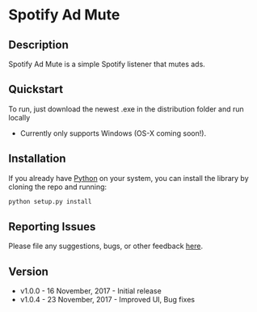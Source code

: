 # Spotify Ad Mute
## Description
Spotify Ad Mute is a simple Spotify listener that mutes ads.

## Quickstart
To run, just download the newest .exe in the distribution folder and run locally  
- Currently only supports Windows (OS-X coming soon!).

## Installation
If you already have [Python](http://www.python.org/) on your system, you can install the library by cloning the repo and running:  
```bash
python setup.py install
```

## Reporting Issues
Please file any suggestions, bugs, or other feedback [here](https://github.com/azhu7/SpotifyAdMute/issues).

## Version
- v1.0.0 - 16 November, 2017 - Initial release
- v1.0.4 - 23 November, 2017 - Improved UI, Bug fixes
